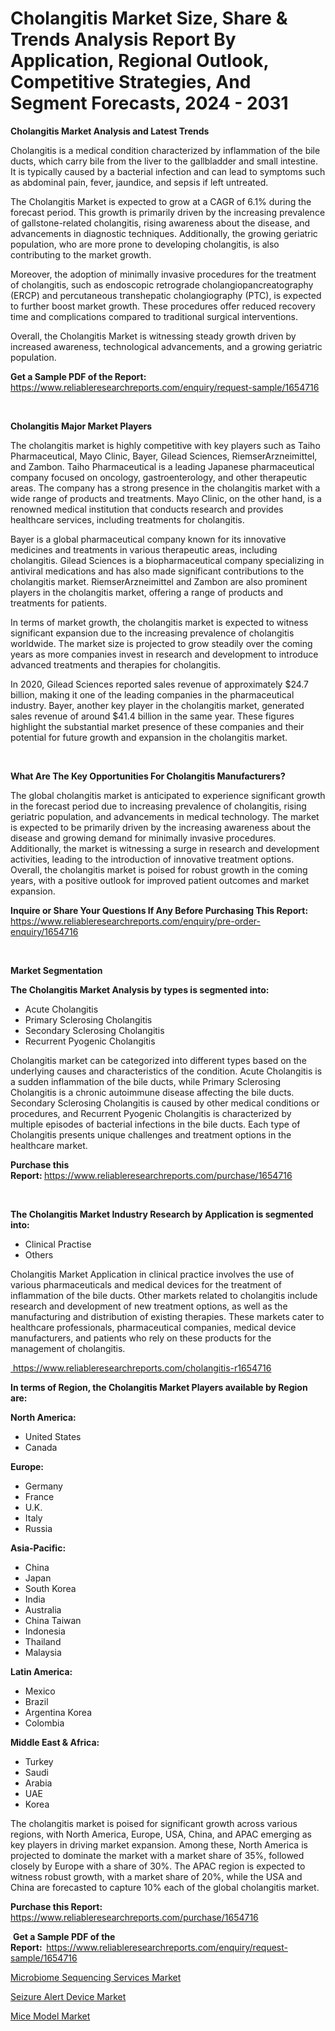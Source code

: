 <p><h1>Cholangitis Market Size, Share & Trends Analysis Report By Application, Regional Outlook, Competitive Strategies, And Segment Forecasts, 2024 - 2031</h1></p><p><strong>Cholangitis Market Analysis and Latest Trends</strong></p>
<p><p>Cholangitis is a medical condition characterized by inflammation of the bile ducts, which carry bile from the liver to the gallbladder and small intestine. It is typically caused by a bacterial infection and can lead to symptoms such as abdominal pain, fever, jaundice, and sepsis if left untreated.</p><p>The Cholangitis Market is expected to grow at a CAGR of 6.1% during the forecast period. This growth is primarily driven by the increasing prevalence of gallstone-related cholangitis, rising awareness about the disease, and advancements in diagnostic techniques. Additionally, the growing geriatric population, who are more prone to developing cholangitis, is also contributing to the market growth.</p><p>Moreover, the adoption of minimally invasive procedures for the treatment of cholangitis, such as endoscopic retrograde cholangiopancreatography (ERCP) and percutaneous transhepatic cholangiography (PTC), is expected to further boost market growth. These procedures offer reduced recovery time and complications compared to traditional surgical interventions.</p><p>Overall, the Cholangitis Market is witnessing steady growth driven by increased awareness, technological advancements, and a growing geriatric population.</p></p>
<p><strong>Get a Sample PDF of the Report:&nbsp;</strong> <a href="https://www.reliableresearchreports.com/enquiry/request-sample/1654716">https://www.reliableresearchreports.com/enquiry/request-sample/1654716</a></p>
<p>&nbsp;</p>
<p><strong>Cholangitis Major Market Players</strong></p>
<p><p>The cholangitis market is highly competitive with key players such as Taiho Pharmaceutical, Mayo Clinic, Bayer, Gilead Sciences, RiemserArzneimittel, and Zambon. Taiho Pharmaceutical is a leading Japanese pharmaceutical company focused on oncology, gastroenterology, and other therapeutic areas. The company has a strong presence in the cholangitis market with a wide range of products and treatments. Mayo Clinic, on the other hand, is a renowned medical institution that conducts research and provides healthcare services, including treatments for cholangitis.</p><p>Bayer is a global pharmaceutical company known for its innovative medicines and treatments in various therapeutic areas, including cholangitis. Gilead Sciences is a biopharmaceutical company specializing in antiviral medications and has also made significant contributions to the cholangitis market. RiemserArzneimittel and Zambon are also prominent players in the cholangitis market, offering a range of products and treatments for patients.</p><p>In terms of market growth, the cholangitis market is expected to witness significant expansion due to the increasing prevalence of cholangitis worldwide. The market size is projected to grow steadily over the coming years as more companies invest in research and development to introduce advanced treatments and therapies for cholangitis.</p><p>In 2020, Gilead Sciences reported sales revenue of approximately $24.7 billion, making it one of the leading companies in the pharmaceutical industry. Bayer, another key player in the cholangitis market, generated sales revenue of around $41.4 billion in the same year. These figures highlight the substantial market presence of these companies and their potential for future growth and expansion in the cholangitis market.</p></p>
<p>&nbsp;</p>
<p><strong>What Are The Key Opportunities For Cholangitis Manufacturers?</strong></p>
<p><p>The global cholangitis market is anticipated to experience significant growth in the forecast period due to increasing prevalence of cholangitis, rising geriatric population, and advancements in medical technology. The market is expected to be primarily driven by the increasing awareness about the disease and growing demand for minimally invasive procedures. Additionally, the market is witnessing a surge in research and development activities, leading to the introduction of innovative treatment options. Overall, the cholangitis market is poised for robust growth in the coming years, with a positive outlook for improved patient outcomes and market expansion.</p></p>
<p><strong>Inquire or Share Your Questions If Any Before Purchasing This Report:</strong> <a href="https://www.reliableresearchreports.com/enquiry/pre-order-enquiry/1654716">https://www.reliableresearchreports.com/enquiry/pre-order-enquiry/1654716</a></p>
<p>&nbsp;</p>
<p><strong>Market Segmentation</strong></p>
<p><strong>The Cholangitis Market Analysis by types is segmented into:</strong></p>
<p><ul><li>Acute Cholangitis</li><li>Primary Sclerosing Cholangitis</li><li>Secondary Sclerosing Cholangitis</li><li>Recurrent Pyogenic Cholangitis</li></ul></p>
<p><p>Cholangitis market can be categorized into different types based on the underlying causes and characteristics of the condition. Acute Cholangitis is a sudden inflammation of the bile ducts, while Primary Sclerosing Cholangitis is a chronic autoimmune disease affecting the bile ducts. Secondary Sclerosing Cholangitis is caused by other medical conditions or procedures, and Recurrent Pyogenic Cholangitis is characterized by multiple episodes of bacterial infections in the bile ducts. Each type of Cholangitis presents unique challenges and treatment options in the healthcare market.</p></p>
<p><strong>Purchase this Report:&nbsp;</strong><a href="https://www.reliableresearchreports.com/purchase/1654716">https://www.reliableresearchreports.com/purchase/1654716</a></p>
<p>&nbsp;</p>
<p><strong>The Cholangitis Market Industry Research by Application is segmented into:</strong></p>
<p><ul><li>Clinical Practise</li><li>Others</li></ul></p>
<p><p>Cholangitis Market Application in clinical practice involves the use of various pharmaceuticals and medical devices for the treatment of inflammation of the bile ducts. Other markets related to cholangitis include research and development of new treatment options, as well as the manufacturing and distribution of existing therapies. These markets cater to healthcare professionals, pharmaceutical companies, medical device manufacturers, and patients who rely on these products for the management of cholangitis.</p></p>
<p><a href="https://www.reliableresearchreports.com/cholangitis-r1654716">&nbsp;https://www.reliableresearchreports.com/cholangitis-r1654716</a></p>
<p><strong>In terms of Region, the Cholangitis Market Players available by Region are:</strong></p>
<p>
    <p> <strong> North America: </strong>
        <ul>
            <li>United States</li>
            <li>Canada</li>
        </ul>
        </p> 
    <p> <strong> Europe: </strong>
        <ul>
            <li>Germany</li>
            <li>France</li>
            <li>U.K.</li>
            <li>Italy</li>
            <li>Russia</li>
        </ul>
        </p> 
    <p> <strong> Asia-Pacific: </strong>
        <ul>
            <li>China</li>
            <li>Japan</li>
            <li>South Korea</li>
            <li>India</li>
            <li>Australia</li>
            <li>China Taiwan</li>
            <li>Indonesia</li>
            <li>Thailand</li>
            <li>Malaysia</li>
        </ul>
        </p> 
    <p> <strong> Latin America: </strong>
        <ul>
            <li>Mexico</li>
            <li>Brazil</li>
            <li>Argentina Korea</li>
            <li>Colombia</li>
        </ul>
        </p> 
    <p> <strong> Middle East & Africa: </strong>
        <ul>
            <li>Turkey</li>
            <li>Saudi</li>
            <li>Arabia</li>
            <li>UAE</li>
            <li>Korea</li>
        </ul>
    </p>
    </p>
<p><p>The cholangitis market is poised for significant growth across various regions, with North America, Europe, USA, China, and APAC emerging as key players in driving market expansion. Among these, North America is projected to dominate the market with a market share of 35%, followed closely by Europe with a share of 30%. The APAC region is expected to witness robust growth, with a market share of 20%, while the USA and China are forecasted to capture 10% each of the global cholangitis market.</p></p>
<p><strong>Purchase this Report: </strong><a href="https://www.reliableresearchreports.com/purchase/1654716">https://www.reliableresearchreports.com/purchase/1654716</a></p>
<p>&nbsp;<strong>Get a Sample PDF of the Report:&nbsp;&nbsp;</strong><a href="https://www.reliableresearchreports.com/enquiry/request-sample/1654716">https://www.reliableresearchreports.com/enquiry/request-sample/1654716</a></p>
<p><strong></strong></p>
<p><p><a href="https://github.com/suitykhatun12/Market-Research-Report-List-1/blob/main/microbiome-sequencing-services-market.md">Microbiome Sequencing Services Market</a></p><p><a href="https://view.publitas.com/reportprime-1/seizure-alert-device-market-a-global-and-regional-analysis-2024-2031/">Seizure Alert Device Market</a></p><p><a href="https://github.com/khadijahesham19/Market-Research-Report-List-1/blob/main/mice-model-market.md">Mice Model Market</a></p></p>